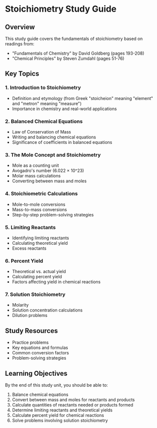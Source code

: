 # Stoichiometry Study Guide

## Overview
This study guide covers the fundamentals of stoichiometry based on readings from:
- "Fundamentals of Chemistry" by David Goldberg (pages 193-208)
- "Chemical Principles" by Steven Zumdahl (pages 51-76)

## Key Topics

### 1. Introduction to Stoichiometry
- Definition and etymology (from Greek "stoicheion" meaning "element" and "metron" meaning "measure")
- Importance in chemistry and real-world applications

### 2. Balanced Chemical Equations
- Law of Conservation of Mass
- Writing and balancing chemical equations
- Significance of coefficients in balanced equations

### 3. The Mole Concept and Stoichiometry
- Mole as a counting unit
- Avogadro's number (6.022 × 10^23)
- Molar mass calculations
- Converting between mass and moles

### 4. Stoichiometric Calculations
- Mole-to-mole conversions
- Mass-to-mass conversions
- Step-by-step problem-solving strategies

### 5. Limiting Reactants
- Identifying limiting reactants
- Calculating theoretical yield
- Excess reactants

### 6. Percent Yield
- Theoretical vs. actual yield
- Calculating percent yield
- Factors affecting yield in chemical reactions

### 7. Solution Stoichiometry
- Molarity
- Solution concentration calculations
- Dilution problems

## Study Resources
- Practice problems
- Key equations and formulas
- Common conversion factors
- Problem-solving strategies

## Learning Objectives
By the end of this study unit, you should be able to:
1. Balance chemical equations
2. Convert between mass and moles for reactants and products
3. Calculate quantities of reactants needed or products formed
4. Determine limiting reactants and theoretical yields
5. Calculate percent yield for chemical reactions
6. Solve problems involving solution stoichiometry
